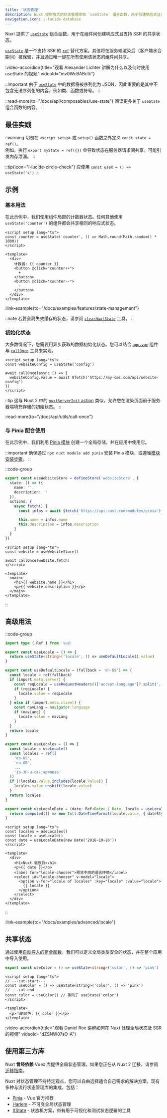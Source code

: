 ```yaml
---
title: '状态管理'
description: Nuxt 提供强大的状态管理库和 `useState` 组合函数，用于创建响应式且支持 SSR 的共享状态。
navigation.icon: i-lucide-database
---
```


Nuxt 提供了 [`useState`](/docs/api/composables/use-state) 组合函数，用于在组件间创建响应式且支持 SSR 的共享状态。

[`useState`](/docs/api/composables/use-state) 是一个支持 SSR 的 [`ref`](https://vue.zhcndoc.com/api/reactivity-core.html#ref) 替代方案。其值将在服务端渲染后（客户端水合期间）被保留，并且通过唯一键在所有使用该状态的组件间共享。

:video-accordion{title="观看 Alexander Lichter 讲解为什么以及何时使用 useState 的视频" videoId="mv0WcBABcIk"}

::important
由于 [`useState`](/docs/api/composables/use-state) 中的数据将被序列化为 JSON，因此重要的是其中不包含无法序列化的内容，例如类、函数或符号。
::

::read-more{to="/docs/api/composables/use-state"}
阅读更多关于 `useState` 组合函数的内容。
::

## 最佳实践

::warning
切勿在 `<script setup>` 或 `setup()` 函数之外定义 `const state = ref()`。<br>
例如，执行 `export myState = ref({})` 会导致状态在服务器请求间共享，可能引发内存泄漏。
::

::tip{icon="i-lucide-circle-check"}
应使用 `const useX = () => useState('x')`
::

## 示例

### 基本用法

在此示例中，我们使用组件局部的计数器状态。任何其他使用 `useState('counter')` 的组件都会共享相同的响应式状态。

```vue twoslash [app.vue]
<script setup lang="ts">
const counter = useState('counter', () => Math.round(Math.random() * 1000))
</script>

<template>
  <div>
    计数器: {{ counter }}
    <button @click="counter++">
      +
    </button>
    <button @click="counter--">
      -
    </button>
  </div>
</template>
```

:link-example{to="/docs/examples/features/state-management"}

::note
若要全局失效缓存的状态，请参阅 [`clearNuxtState`](/docs/api/utils/clear-nuxt-state) 工具。
::

### 初始化状态

大多数情况下，您需要用异步获取的数据初始化状态。您可以结合 [`app.vue`](/docs/guide/directory-structure/app) 组件与 [`callOnce`](/docs/api/utils/call-once) 工具来实现。

```vue twoslash [app.vue]
<script setup lang="ts">
const websiteConfig = useState('config')

await callOnce(async () => {
  websiteConfig.value = await $fetch('https://my-cms.com/api/website-config')
})
</script>
```

::tip
这与 Nuxt 2 中的 [`nuxtServerInit` action](https://v2.nuxt.com/docs/directory-structure/store/#the-nuxtserverinit-action) 类似，允许您在渲染页面前于服务器端填充存储的初始状态。
::

:read-more{to="/docs/api/utils/call-once"}

### 与 Pinia 配合使用

在此示例中，我们利用 [Pinia 模块](/modules/pinia) 创建一个全局存储，并在应用中使用它。

::important
确保通过 `npx nuxt module add pinia` 安装 Pinia 模块，或遵循[模块安装步骤](https://pinia.vuejs.org/ssr/nuxt.html#Installation)。
::

::code-group
```ts [stores/website.ts]
export const useWebsiteStore = defineStore('websiteStore', {
  state: () => ({
    name: '',
    description: ''
  }),
  actions: {
    async fetch() {
      const infos = await $fetch('https://api.nuxt.com/modules/pinia')

      this.name = infos.name
      this.description = infos.description
    }
  }
})
```
```vue [app.vue]
<script setup lang="ts">
const website = useWebsiteStore()

await callOnce(website.fetch)
</script>

<template>
  <main>
    <h1>{{ website.name }}</h1>
    <p>{{ website.description }}</p>
  </main>
</template>
```
::

## 高级用法

::code-group
```ts [composables/locale.ts]
import type { Ref } from 'vue'

export const useLocale = () => {
  return useState<string>('locale', () => useDefaultLocale().value)
}

export const useDefaultLocale = (fallback = 'en-US') => {
  const locale = ref(fallback)
  if (import.meta.server) {
    const reqLocale = useRequestHeaders()['accept-language']?.split(',')[0]
    if (reqLocale) {
      locale.value = reqLocale
    }
  } else if (import.meta.client) {
    const navLang = navigator.language
    if (navLang) {
      locale.value = navLang
    }
  }
  return locale
}

export const useLocales = () => {
  const locale = useLocale()
  const locales = ref([
    'en-US',
    'en-GB',
    ...
    'ja-JP-u-ca-japanese'
  ])
  if (!locales.value.includes(locale.value)) {
    locales.value.unshift(locale.value)
  }
  return locales
}

export const useLocaleDate = (date: Ref<Date> | Date, locale = useLocale()) => {
  return computed(() => new Intl.DateTimeFormat(locale.value, { dateStyle: 'full' }).format(unref(date)))
}
```

```vue [app.vue]
<script setup lang="ts">
const locales = useLocales()
const locale = useLocale()
const date = useLocaleDate(new Date('2016-10-26'))
</script>

<template>
  <div>
    <h1>Nuxt 诞辰日</h1>
    <p>{{ date }}</p>
    <label for="locale-chooser">预览不同的语言环境</label>
    <select id="locale-chooser" v-model="locale">
      <option v-for="locale of locales" :key="locale" :value="locale">
        {{ locale }}
      </option>
    </select>
  </div>
</template>
```
::

:link-example{to="/docs/examples/advanced/locale"}

## 共享状态

通过使用[自动导入的组合函数](/docs/guide/directory-structure/composables)，我们可以定义全局类型安全的状态，并在整个应用中导入使用。

```ts twoslash [composables/states.ts]
export const useColor = () => useState<string>('color', () => 'pink')
```

```vue [app.vue]
<script setup lang="ts">
// ---cut-start---
const useColor = () => useState<string>('color', () => 'pink')
// ---cut-end---
const color = useColor() // 等同于 useState('color')
</script>

<template>
  <p>当前颜色: {{ color }}</p>
</template>
```

:video-accordion{title="观看 Daniel Roe 讲解如何在 Nuxt 处理全局状态及 SSR 的视频" videoId="dZSNW07sO-A"}

## 使用第三方库

Nuxt **曾经依赖** Vuex 库提供全局状态管理。如果您正在从 Nuxt 2 迁移，请参阅[迁移指南](/docs/migration/configuration#vuex)。

Nuxt 对状态管理不持特定观点，您可以自由选择适合自己需求的解决方案。现有多种与流行状态管理库的集成，包括：

- [Pinia](/modules/pinia) - Vue 官方推荐
- [Harlem](/modules/harlem) - 不可变全局状态管理
- [XState](/modules/xstate) - 状态机方案，带有用于可视化和测试状态逻辑的工具

